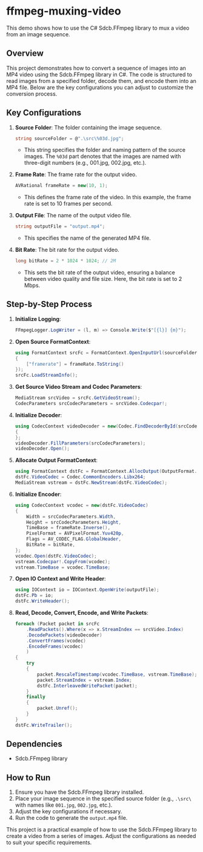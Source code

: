 # ffmpeg-muxing-video

This demo shows how to use the C# Sdcb.FFmpeg library to mux a video from an image sequence.

## Overview

This project demonstrates how to convert a sequence of images into an MP4 video using the Sdcb.FFmpeg library in C#. The code is structured to read images from a specified folder, decode them, and encode them into an MP4 file. Below are the key configurations you can adjust to customize the conversion process.

## Key Configurations

1. **Source Folder**: The folder containing the image sequence.
   ```csharp
   string sourceFolder = @".\src\%03d.jpg";
   ```
   - This string specifies the folder and naming pattern of the source images. The `%03d` part denotes that the images are named with three-digit numbers (e.g., 001.jpg, 002.jpg, etc.).

2. **Frame Rate**: The frame rate for the output video.
   ```csharp
   AVRational frameRate = new(10, 1);
   ```
   - This defines the frame rate of the video. In this example, the frame rate is set to 10 frames per second.

3. **Output File**: The name of the output video file.
   ```csharp
   string outputFile = "output.mp4";
   ```
   - This specifies the name of the generated MP4 file.

4. **Bit Rate**: The bit rate for the output video.
   ```csharp
   long bitRate = 2 * 1024 * 1024; // 2M
   ```
   - This sets the bit rate of the output video, ensuring a balance between video quality and file size. Here, the bit rate is set to 2 Mbps.

## Step-by-Step Process

1. **Initialize Logging**:
   ```csharp
   FFmpegLogger.LogWriter = (l, m) => Console.Write($"[{l}] {m}");
   ```

2. **Open Source FormatContext**:
   ```csharp
   using FormatContext srcFc = FormatContext.OpenInputUrl(sourceFolder, options: new MediaDictionary
   {
       ["framerate"] = frameRate.ToString()
   });
   srcFc.LoadStreamInfo();
   ```

3. **Get Source Video Stream and Codec Parameters**:
   ```csharp
   MediaStream srcVideo = srcFc.GetVideoStream();
   CodecParameters srcCodecParameters = srcVideo.Codecpar!;
   ```

4. **Initialize Decoder**:
   ```csharp
   using CodecContext videoDecoder = new(Codec.FindDecoderById(srcCodecParameters.CodecId))
   {
   };
   videoDecoder.FillParameters(srcCodecParameters);
   videoDecoder.Open();
   ```

5. **Allocate Output FormatContext**:
   ```csharp
   using FormatContext dstFc = FormatContext.AllocOutput(OutputFormat.Guess("mp4"));
   dstFc.VideoCodec = Codec.CommonEncoders.Libx264;
   MediaStream vstream = dstFc.NewStream(dstFc.VideoCodec);
   ```

6. **Initialize Encoder**:
   ```csharp
   using CodecContext vcodec = new(dstFc.VideoCodec)
   {
       Width = srcCodecParameters.Width,
       Height = srcCodecParameters.Height,
       TimeBase = frameRate.Inverse(),
       PixelFormat = AVPixelFormat.Yuv420p,
       Flags = AV_CODEC_FLAG.GlobalHeader,
       BitRate = bitRate, 
   };
   vcodec.Open(dstFc.VideoCodec);
   vstream.Codecpar!.CopyFrom(vcodec);
   vstream.TimeBase = vcodec.TimeBase;
   ```

7. **Open IO Context and Write Header**:
   ```csharp
   using IOContext io = IOContext.OpenWrite(outputFile);
   dstFc.Pb = io;
   dstFc.WriteHeader();
   ```

8. **Read, Decode, Convert, Encode, and Write Packets**:
   ```csharp
   foreach (Packet packet in srcFc
       .ReadPackets().Where(x => x.StreamIndex == srcVideo.Index)
       .DecodePackets(videoDecoder)
       .ConvertFrames(vcodec)
       .EncodeFrames(vcodec)
       )
   {
       try
       {
           packet.RescaleTimestamp(vcodec.TimeBase, vstream.TimeBase);
           packet.StreamIndex = vstream.Index;
           dstFc.InterleavedWritePacket(packet);
       }
       finally
       {
           packet.Unref();
       }
   }
   dstFc.WriteTrailer();
   ```

## Dependencies

- Sdcb.FFmpeg library

## How to Run

1. Ensure you have the Sdcb.FFmpeg library installed.
2. Place your image sequence in the specified source folder (e.g., `.\src\` with names like `001.jpg`, `002.jpg`, etc.).
3. Adjust the key configurations if necessary.
4. Run the code to generate the `output.mp4` file.

This project is a practical example of how to use the Sdcb.FFmpeg library to create a video from a series of images. Adjust the configurations as needed to suit your specific requirements.
